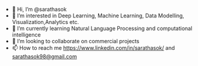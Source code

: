 - 👋 Hi, I’m @sarathasok
- 👀 I’m interested in Deep Learning, Machine Learning, Data Modelling, Visualization,Analytics etc.
- 🌱 I’m currently learning Natural Language Processing and computational intelligence
- 💞️ I’m looking to collaborate on commercial projects
- 📫 How to reach me https://www.linkedin.com/in/sarathasok/ and sarathasok98@gmail.com
